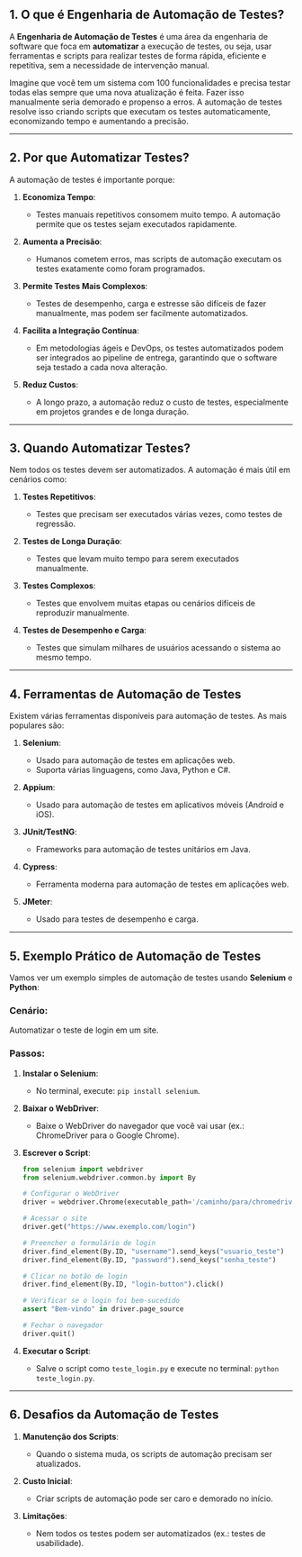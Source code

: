 ## **1. O que é Engenharia de Automação de Testes?**

A **Engenharia de Automação de Testes** é uma área da engenharia de software que foca em **automatizar** a execução de testes, ou seja, usar ferramentas e scripts para realizar testes de forma rápida, eficiente e repetitiva, sem a necessidade de intervenção manual.

Imagine que você tem um sistema com 100 funcionalidades e precisa testar todas elas sempre que uma nova atualização é feita. Fazer isso manualmente seria demorado e propenso a erros. A automação de testes resolve isso criando scripts que executam os testes automaticamente, economizando tempo e aumentando a precisão.

---

## **2. Por que Automatizar Testes?**

A automação de testes é importante porque:

1. **Economiza Tempo**:
   - Testes manuais repetitivos consomem muito tempo. A automação permite que os testes sejam executados rapidamente.

2. **Aumenta a Precisão**:
   - Humanos cometem erros, mas scripts de automação executam os testes exatamente como foram programados.

3. **Permite Testes Mais Complexos**:
   - Testes de desempenho, carga e estresse são difíceis de fazer manualmente, mas podem ser facilmente automatizados.

4. **Facilita a Integração Contínua**:
   - Em metodologias ágeis e DevOps, os testes automatizados podem ser integrados ao pipeline de entrega, garantindo que o software seja testado a cada nova alteração.

5. **Reduz Custos**:
   - A longo prazo, a automação reduz o custo de testes, especialmente em projetos grandes e de longa duração.

---


## **3. Quando Automatizar Testes?**

Nem todos os testes devem ser automatizados. A automação é mais útil em cenários como:

1. **Testes Repetitivos**:
   - Testes que precisam ser executados várias vezes, como testes de regressão.

2. **Testes de Longa Duração**:
   - Testes que levam muito tempo para serem executados manualmente.

3. **Testes Complexos**:
   - Testes que envolvem muitas etapas ou cenários difíceis de reproduzir manualmente.

4. **Testes de Desempenho e Carga**:
   - Testes que simulam milhares de usuários acessando o sistema ao mesmo tempo.

---

## **4. Ferramentas de Automação de Testes**

Existem várias ferramentas disponíveis para automação de testes. As mais populares são:

1. **Selenium**:
   - Usado para automação de testes em aplicações web.
   - Suporta várias linguagens, como Java, Python e C#.

2. **Appium**:
   - Usado para automação de testes em aplicativos móveis (Android e iOS).

3. **JUnit/TestNG**:
   - Frameworks para automação de testes unitários em Java.

4. **Cypress**:
   - Ferramenta moderna para automação de testes em aplicações web.

5. **JMeter**:
   - Usado para testes de desempenho e carga.

---

## **5. Exemplo Prático de Automação de Testes**

Vamos ver um exemplo simples de automação de testes usando **Selenium** e **Python**:

### **Cenário**:
Automatizar o teste de login em um site.

### **Passos**:
1. **Instalar o Selenium**:
   - No terminal, execute: `pip install selenium`.

2. **Baixar o WebDriver**:
   - Baixe o WebDriver do navegador que você vai usar (ex.: ChromeDriver para o Google Chrome).

3. **Escrever o Script**:
   ```python
   from selenium import webdriver
   from selenium.webdriver.common.by import By

   # Configurar o WebDriver
   driver = webdriver.Chrome(executable_path='/caminho/para/chromedriver')

   # Acessar o site
   driver.get("https://www.exemplo.com/login")

   # Preencher o formulário de login
   driver.find_element(By.ID, "username").send_keys("usuario_teste")
   driver.find_element(By.ID, "password").send_keys("senha_teste")

   # Clicar no botão de login
   driver.find_element(By.ID, "login-button").click()

   # Verificar se o login foi bem-sucedido
   assert "Bem-vindo" in driver.page_source

   # Fechar o navegador
   driver.quit()
   ```

4. **Executar o Script**:
   - Salve o script como `teste_login.py` e execute no terminal: `python teste_login.py`.

---

## **6. Desafios da Automação de Testes**

1. **Manutenção dos Scripts**:
   - Quando o sistema muda, os scripts de automação precisam ser atualizados.

2. **Custo Inicial**:
   - Criar scripts de automação pode ser caro e demorado no início.

3. **Limitações**:
   - Nem todos os testes podem ser automatizados (ex.: testes de usabilidade).

